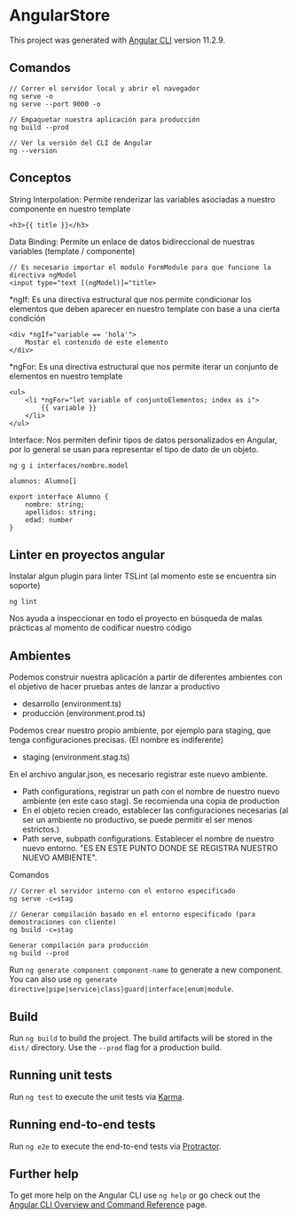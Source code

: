 # AngularStore

This project was generated with [Angular CLI](https://github.com/angular/angular-cli) version 11.2.9.

## Comandos

```
// Correr el servidor local y abrir el navegador
ng serve -o 
ng serve --port 9000 -o

// Empaquetar nuestra aplicación para producción
ng build --prod

// Ver la versión del CLI de Angular
ng --version
```

## Conceptos

String Interpolation: Permite renderizar las variables asociadas a nuestro componente en nuestro template

```
<h3>{{ title }}</h3>
```

Data Binding: Permite un enlace de datos bidireccional de nuestras variables (template / componente)


```
// Es necesario importar el modulo FormModule para que funcione la directiva ngModel
<input type="text [(ngModel)]="title>
```

*ngIf: Es una directiva estructural que nos permite condicionar los elementos que deben aparecer en nuestro template con base a una cierta condición

```
<div *ngIf="variable == 'hola'">
    Mostar el contenido de este elemento
</div> 
```

*ngFor: Es una directiva estructural que nos permite iterar un conjunto de elementos en nuestro template

```
<ul>
    <li *ngFor="let variable of conjuntoElementos; index as i">
        {{ variable }}
    </li> 
</ul>
```

Interface: Nos permiten definir tipos de datos personalizados en Angular, por lo general se usan para representar el tipo de dato de un objeto.

```
ng g i interfaces/nombre.model

alumnos: Alumno[]

export interface Alumno {
    nombre: string;
    apellidos: string;
    edad: number
}
```

## Linter en proyectos angular

Instalar algun plugin para linter TSLint (al momento este se encuentra sin soporte)
```
ng lint
```
Nos ayuda a inspeccionar en todo el proyecto en búsqueda de malas prácticas al momento de codificar nuestro código



## Ambientes

Podemos construir nuestra aplicación a partir de diferentes ambientes con el objetivo de hacer pruebas antes de lanzar a productivo
- desarrollo (environment.ts)
- producción (environment.prod.ts)

Podemos crear nuestro propio ambiente, por ejemplo para staging, que tenga configuraciones precisas. (El nombre es indiferente)
- staging (environment.stag.ts)

En el archivo angular.json, es necesario registrar este nuevo ambiente.
- Path configurations, registrar un path con el nombre de nuestro nuevo ambiente (en este caso stag). Se recomienda una copia de production
- En el objeto recien creado, establecer las configuraciones necesarias (al ser un ambiente no productivo, se puede permitir el ser menos estrictos.)
- Path serve, subpath configurations. Establecer el nombre de nuestro nuevo entorno. "ES EN ESTE PUNTO DONDE SE REGISTRA NUESTRO NUEVO AMBIENTE".

Comandos
```
// Correr el servidor interno con el entorno especificado
ng serve -c=stag    

// Generar compilación basado en el entorno especificado (para demostraciones con cliente)
ng build -c=stag

Generar compilación para producción
ng build --prod
```

Run `ng generate component component-name` to generate a new component. You can also use `ng generate directive|pipe|service|class|guard|interface|enum|module`.

## Build

Run `ng build` to build the project. The build artifacts will be stored in the `dist/` directory. Use the `--prod` flag for a production build.

## Running unit tests

Run `ng test` to execute the unit tests via [Karma](https://karma-runner.github.io).

## Running end-to-end tests

Run `ng e2e` to execute the end-to-end tests via [Protractor](http://www.protractortest.org/).

## Further help

To get more help on the Angular CLI use `ng help` or go check out the [Angular CLI Overview and Command Reference](https://angular.io/cli) page.
